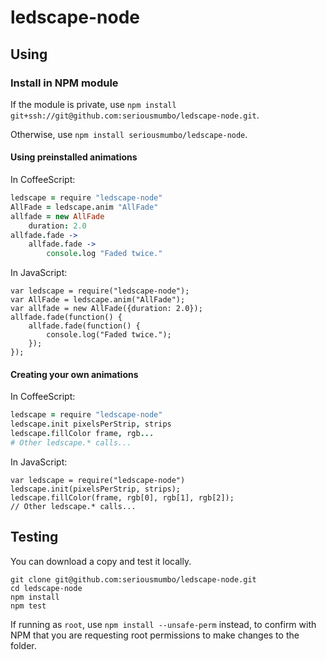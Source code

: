 ledscape-node
=============

## Using ##
### Install in NPM module ###
If the module is private, use `npm install git+ssh://git@github.com:seriousmumbo/ledscape-node.git`.

Otherwise, use `npm install seriousmumbo/ledscape-node`.

#### Using preinstalled animations ####
In CoffeeScript:

```coffee
ledscape = require "ledscape-node"
AllFade = ledscape.anim "AllFade"
allfade = new AllFade
	duration: 2.0
allfade.fade ->
	allfade.fade ->
		console.log "Faded twice."
```

In JavaScript:

```node
var ledscape = require("ledscape-node");
var AllFade = ledscape.anim("AllFade");
var allfade = new AllFade({duration: 2.0});
allfade.fade(function() {
	allfade.fade(function() {
		console.log("Faded twice.");
	});
});
```

#### Creating your own animations ####
In CoffeeScript:

```coffee
ledscape = require "ledscape-node"
ledscape.init pixelsPerStrip, strips
ledscape.fillColor frame, rgb...
# Other ledscape.* calls...
```

In JavaScript:

```node
var ledscape = require("ledscape-node")
ledscape.init(pixelsPerStrip, strips);
ledscape.fillColor(frame, rgb[0], rgb[1], rgb[2]);
// Other ledscape.* calls...
```

## Testing ##
You can download a copy and test it locally.

	git clone git@github.com:seriousmumbo/ledscape-node.git
	cd ledscape-node
	npm install
	npm test

If running as `root`, use `npm install --unsafe-perm` instead, to confirm with NPM that you are requesting root permissions to make changes to the folder.